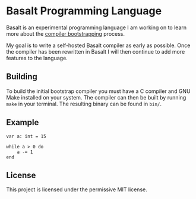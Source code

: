 # Basalt Programming Language

Basalt is an experimental programming language I am working on to learn more about the
[compiler bootstrapping](https://en.wikipedia.org/wiki/Bootstrapping_(compilers)) process.

My goal is to write a self-hosted Basalt compiler as early as possible. Once the compiler has been
rewritten in Basalt I will then continue to add more features to the language.

## Building

To build the initial bootstrap compiler you must have a C compiler and GNU Make installed on your
system. The compiler can then be built by running `make` in your terminal. The resulting binary can
be found in `bin/`.

## Example

```clike
var a: int = 15

while a > 0 do
    a -= 1
end
```

## License

This project is licensed under the permissive MIT license.
